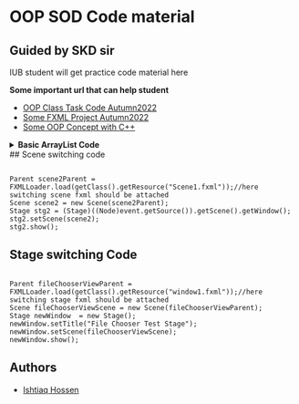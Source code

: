 
# OOP SOD Code material




## Guided by SKD sir
IUB student will get practice code material here

__Some important url that can help student__
 - [OOP Class Task Code Autumn2022](https://github.com/Ishtiaq-Hossen/University-Courses/tree/main/OOP/ClassTask)
 - [Some FXML Project Autumn2022](https://github.com/Ishtiaq-Hossen/University-Courses/tree/main/OOP/FXML_Project)
 - [Some OOP Concept with C++](https://github.com/Ishtiaq-Hossen/University-Courses/tree/main/OOP/OOP%20with%20cPlusPlus)


<details><summary><b>Basic ArrayList Code</b></summary>

ArrayList Initialization & iteration

```bash
  import java.util.ArrayList;
  public class arraydemo {
    public static void main(String[] args) {
        ArrayList<String>list=new ArrayList();
        list.add("Hello");
        list.add("Hati");
        /*
        for(auto a:list)  //by using for each loop
          System.out.print(a + " ");
        */
        for (int i = 0; i < list.size(); i++)
          System.out.print(list.get(i) + " ");   
    }
    
    
  }
```

</details>
## Scene switching code

```

Parent scene2Parent = FXMLLoader.load(getClass().getResource("Scene1.fxml"));//here switching scene fxml should be attached
Scene scene2 = new Scene(scene2Parent);
Stage stg2 = (Stage)((Node)event.getSource()).getScene().getWindow();  
stg2.setScene(scene2);
stg2.show();

```

## Stage switching Code
```

Parent fileChooserViewParent = FXMLLoader.load(getClass().getResource("window1.fxml"));//here switching stage fxml should be attached
Scene fileChooserViewScene = new Scene(fileChooserViewParent);
Stage newWindow  = new Stage();
newWindow.setTitle("File Chooser Test Stage");
newWindow.setScene(fileChooserViewScene);
newWindow.show();

```

## Authors

- [Ishtiaq Hossen](https://github.com/Ishtiaq-Hossen)

